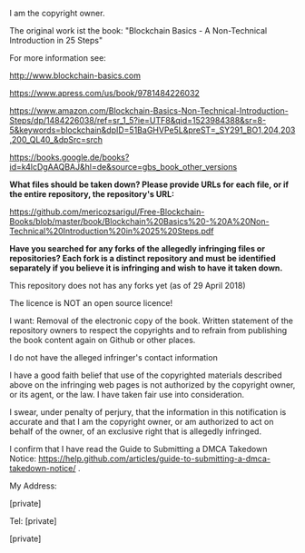 I am the copyright owner.

The original work ist the book:
"Blockchain Basics - A Non-Technical Introduction in 25 Steps"

For more information see:

http://www.blockchain-basics.com

https://www.apress.com/us/book/9781484226032

https://www.amazon.com/Blockchain-Basics-Non-Technical-Introduction-Steps/dp/1484226038/ref=sr_1_5?ie=UTF8&qid=1523984388&sr=8-5&keywords=blockchain&dpID=51BaGHVPe5L&preST=_SY291_BO1,204,203,200_QL40_&dpSrc=srch

https://books.google.de/books?id=k4lcDgAAQBAJ&hl=de&source=gbs_book_other_versions

**What files should be taken down? Please provide URLs for each file, or if the entire repository, the repository's URL:**

https://github.com/mericozsarigul/Free-Blockchain-Books/blob/master/book/Blockchain%20Basics%20-%20A%20Non-Technical%20Introduction%20in%2025%20Steps.pdf

**Have you searched for any forks of the allegedly infringing files or repositories? Each fork is a distinct repository and must be identified separately if you believe it is infringing and wish to have it taken down.**

This repository does not has any forks yet (as of 29 April 2018)

The licence is NOT an open source licence!

I want:
Removal of the electronic copy of the book.
Written statement of the repository owners to respect the copyrights and to refrain from publishing the book content again on Github or other places.

I do not have the alleged infringer's contact information

I have a good faith belief that use of the copyrighted materials described above on the infringing web pages is not authorized by the copyright owner, or its agent, or the law. I have taken fair use into consideration.

I swear, under penalty of perjury, that the information in this notification is accurate and that I am the copyright owner, or am authorized to act on behalf of the owner, of an exclusive right that is allegedly infringed.

I confirm that I have read the Guide to Submitting a DMCA Takedown Notice: https://help.github.com/articles/guide-to-submitting-a-dmca-takedown-notice/ .

My Address:

[private]  

Tel: [private]  

[private]  
